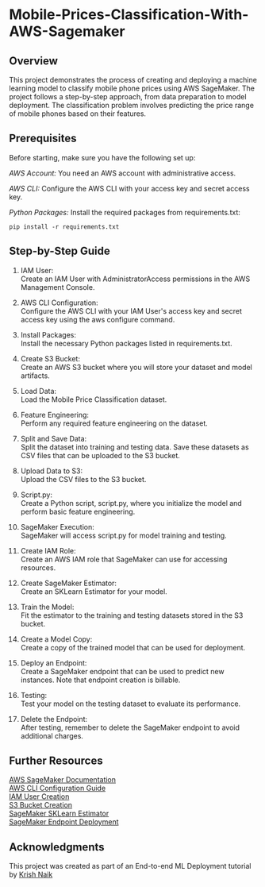 # Mobile-Prices-Classification-With-AWS-Sagemaker

## Overview
This project demonstrates the process of creating and deploying a machine learning model to classify mobile phone prices using AWS SageMaker. The project follows a step-by-step approach, from data preparation to model deployment. The classification problem involves predicting the price range of mobile phones based on their features.

## Prerequisites
Before starting, make sure you have the following set up:

*AWS Account:* You need an AWS account with administrative access.

*AWS CLI:* Configure the AWS CLI with your access key and secret access key.

*Python Packages:* Install the required packages from requirements.txt:

```
pip install -r requirements.txt
```

## Step-by-Step Guide
1. IAM User: <br>
Create an IAM User with AdministratorAccess permissions in the AWS Management Console.

2. AWS CLI Configuration: <br>
Configure the AWS CLI with your IAM User's access key and secret access key using the aws configure command.

3. Install Packages: <br>
Install the necessary Python packages listed in requirements.txt.

4. Create S3 Bucket: <br>
Create an AWS S3 bucket where you will store your dataset and model artifacts.

5. Load Data: <br>
Load the Mobile Price Classification dataset.

6. Feature Engineering: <br>
Perform any required feature engineering on the dataset.

7. Split and Save Data: <br>
Split the dataset into training and testing data. Save these datasets as CSV files that can be uploaded to the S3 bucket.

8. Upload Data to S3: <br>
Upload the CSV files to the S3 bucket.

9. Script.py: <br>
Create a Python script, script.py, where you initialize the model and perform basic feature engineering.

10. SageMaker Execution: <br>
SageMaker will access script.py for model training and testing.

11. Create IAM Role: <br>
Create an AWS IAM role that SageMaker can use for accessing resources.

12. Create SageMaker Estimator: <br>
Create an SKLearn Estimator for your model.

13. Train the Model: <br>
Fit the estimator to the training and testing datasets stored in the S3 bucket.

14. Create a Model Copy: <br>
Create a copy of the trained model that can be used for deployment.

15. Deploy an Endpoint: <br>
Create a SageMaker endpoint that can be used to predict new instances. Note that endpoint creation is billable.

16. Testing: <br>
Test your model on the testing dataset to evaluate its performance.

17. Delete the Endpoint: <br>
After testing, remember to delete the SageMaker endpoint to avoid additional charges.

## Further Resources
[AWS SageMaker Documentation](https://docs.aws.amazon.com/sagemaker/latest/dg/whatis.html) <br>
[AWS CLI Configuration Guide](https://docs.aws.amazon.com/cli/latest/userguide/cli-configure-files.html) <br>
[IAM User Creation](https://docs.aws.amazon.com/IAM/latest/UserGuide/id_users_create.html) <br>
[S3 Bucket Creation](https://docs.aws.amazon.com/AmazonS3/latest/userguide/creating-bucket.html) <br>
[SageMaker SKLearn Estimator](https://sagemaker.readthedocs.io/en/stable/frameworks/sklearn/using_sklearn.html) <br>
[SageMaker Endpoint Deployment](https://sagemaker.readthedocs.io/en/stable/frameworks/sklearn/using_sklearn.html)

## Acknowledgments
This project was created as part of an End-to-end ML Deployment tutorial by [Krish Naik](https://www.youtube.com/@krishnaik06)

